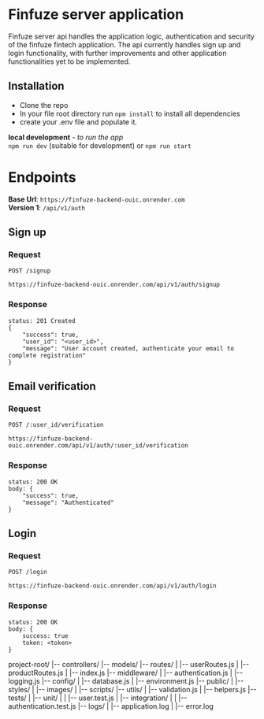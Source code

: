 # Finfuze server application
Finfuze server api handles the application logic, authentication and security of the finfuze fintech application. The api currently handles sign up and login
functionality, with further improvements and other application functionalities yet to be implemented.

## Installation
* Clone the repo 
* In your file root directory run `npm install` to install all dependencies
* create your .env file and populate it.

**local development** - *to run the app* <br>
`npm run dev` (suitable for development) or `npm run start`

# Endpoints
**Base Url**: `https://finfuze-backend-ouic.onrender.com` <br>
**Version 1**: `/api/v1/auth`

## Sign up
### Request
`POST /signup`
```
https://finfuze-backend-ouic.onrender.com/api/v1/auth/signup
```

### Response
```
status: 201 Created
{
    "success": true,
    "user_id": "<user_id>",
    "message": "User account created, authenticate your email to complete registration"
}
```

## Email verification
### Request
`POST /:user_id/verification`
```
https://finfuze-backend-ouic.onrender.com/api/v1/auth/:user_id/verification
```

### Response
```
status: 200 OK
body: {
    "success": true,
    "message": "Authenticated"
}
```

## Login
### Request
`POST /login`
```
https://finfuze-backend-ouic.onrender.com/api/v1/auth/login
```

### Response
```
status: 200 OK
body: {
    success: true
    token: <token>
}
```



project-root/
|-- controllers/
|-- models/
|-- routes/
|   |-- userRoutes.js
|   |-- productRoutes.js
|   |-- index.js
|-- middleware/
|   |-- authentication.js
|   |-- logging.js
|-- config/
|   |-- database.js
|   |-- environment.js
|-- public/
|   |-- styles/
|   |-- images/
|   |-- scripts/
|-- utils/
|   |-- validation.js
|   |-- helpers.js
|-- tests/
|   |-- unit/
|   |   |-- user.test.js
|   |-- integration/
|   |   |-- authentication.test.js
|-- logs/
|   |-- application.log
|   |-- error.log